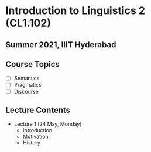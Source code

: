 # Introduction to Linguistics 2 (CL1.102)
## Summer 2021, IIIT Hyderabad

## Course Topics
- [ ] Semantics
- [ ] Pragmatics
- [ ] Discourse

## Lecture Contents
* Lecture 1 (24 May, Monday)
    - Introduction
    - Motivation
    - History
